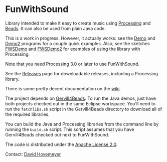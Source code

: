 FunWithSound
============

Library intended to make it easy to create music using [Processing](http://processessing.org) and [Beads](http://www.beadsproject.net).  It can also be used from plain Java code.

This is a work in progress.  However, it actually works: see the [Demo](https://github.com/daveho/FunWithSound/blob/master/FunWithSound/demo/io/github/daveho/funwithsound/demo/Demo.java) and [Demo2](https://github.com/daveho/FunWithSound/blob/master/FunWithSound/demo/io/github/daveho/funwithsound/demo/Demo2.java) programs for a couple quick examples.  Also, see the sketches [FWSDemo](https://github.com/daveho/FunWithSound/blob/master/FunWithSoundProcessingLib/examples/FWSDemo/FWSDemo.pde) and [FWSDemo2](https://github.com/daveho/FunWithSound/blob/master/FunWithSoundProcessingLib/examples/FWSDemo2/FWSDemo2.pde) for examples of using the library with Processing.

Note that you need Processing 3.0 or later to use FunWithSound.

See the [Releases](https://github.com/daveho/FunWithSound/releases) page for downloadable releases, including a Processing library.

There is some pretty decent documentation on the [wiki](https://github.com/daveho/FunWithSound/wiki).

The project depends on [Gervill4Beads](https://github.com/daveho/Gervill4Beads).  To run the Java demos, just have both projects checked out in the same Eclipse workspace.  You'll need to run the `fetchlibs.sh` script in the Gervill4Beads directory to download all of the required libraries.

You can build the Java and Processing libraries from the command line by running the `build.sh` script.  This script assumes that you have Gervill4Beads checked out next to FunWithSound.

The code is distributed under the [Apache License 2.0](https://github.com/daveho/FunWithSound/blob/master/LICENSE.md).

Contact: [David Hovemeyer](mailto:david.hovemeyer@gmail.com)
